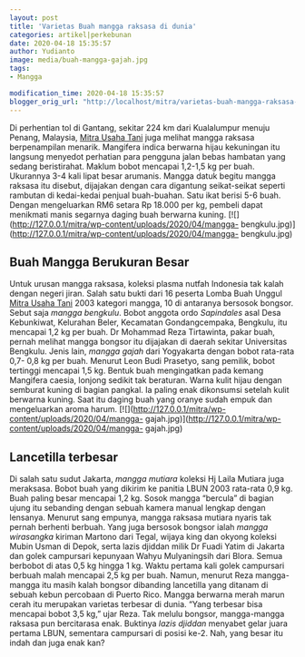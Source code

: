 ```yaml
---
layout: post
title: 'Varietas Buah mangga raksasa di dunia'
categories: artikel|perkebunan
date: 2020-04-18 15:35:57
author: Yudianto
image: media/buah-mangga-gajah.jpg
tags:
- Mangga

modification_time: 2020-04-18 15:35:57
blogger_orig_url: "http://localhost/mitra/varietas-buah-mangga-raksasa-di-dunia.html"
---
```


Di perhentian tol di Gantang, sekitar 224 km dari Kualalumpur menuju Penang,
Malaysia, [Mitra Usaha Tani](http://127.0.0.1/mitra) juga melihat mangga
raksasa berpenampilan menarik. Mangifera indica berwarna hijau kekuningan itu
langsung menyedot perhatian para pengguna jalan bebas hambatan yang sedang
beristirahat. Maklum bobot mencapai 1,2-1,5 kg per buah. Ukurannya 3-4 kali
lipat besar arumanis. Mangga datuk begitu mangga raksasa itu disebut,
dijajakan dengan cara digantung seikat-seikat seperti rambutan di kedai-kedai
penjual buah-buahan. Satu ikat berisi 5-6 buah. Dengan mengeluarkan RM6 setara
Rp 18.000 per kg, pembeli dapat menikmati manis segarnya daging buah berwarna
kuning. [![](http://127.0.0.1/mitra/wp-content/uploads/2020/04/mangga-
bengkulu.jpg)](http://127.0.0.1/mitra/wp-content/uploads/2020/04/mangga-
bengkulu.jpg)

## Buah Mangga Berukuran Besar

Untuk urusan mangga raksasa, koleksi plasma nutfah Indonesia tak kalah dengan
negeri jiran. Salah satu bukti dari 16 peserta Lomba Buah Unggul [Mitra Usaha
Tani](http://127.0.0.1/mitra) 2003 kategori mangga, 10 di antaranya bersosok
bongsor. Sebut saja _mangga bengkulu_. Bobot anggota ordo _Sapindales_ asal
Desa Kebunkiwat, Kelurahan Beler, Kecamatan Gondangcempaka, Bengkulu, itu
mencapai 1,2 kg per buah. Dr Mohammad Reza Tirtawinta, pakar buah, pernah
melihat mangga bongsor itu dijajakan di daerah sekitar Universitas Bengkulu.
Jenis lain, _mangga gajah_ dari Yogyakarta dengan bobot rata-rata 0,7- 0,8 kg
per buah. Menurut Leon Budi Prasetyo, sang pemilik, bobot tertinggi mencapai
1,5 kg. Bentuk buah mengingatkan pada kemang Mangifera caesia, lonjong sedikit
tak beraturan. Warna kulit hijau dengan semburat kuning di bagian pangkal. Ia
paling enak dikonsumsi setelah kulit berwarna kuning. Saat itu daging buah
yang oranye sudah empuk dan mengeluarkan aroma harum.
[![](http://127.0.0.1/mitra/wp-content/uploads/2020/04/mangga-
gajah.jpg)](http://127.0.0.1/mitra/wp-content/uploads/2020/04/mangga-
gajah.jpg)

## Lancetilla terbesar

Di salah satu sudut Jakarta, _mangga mutiara_ koleksi Hj Laila Mutiara juga
meraksasa. Bobot buah yang dikirim ke panitia LBUN 2003 rata-rata 0,9 kg. Buah
paling besar mencapai 1,2 kg. Sosok mangga “bercula” di bagian ujung itu
sebanding dengan sebuah kamera manual lengkap dengan lensanya. Menurut sang
empunya, mangga raksasa mutiara nyaris tak pernah berhenti berbuah. Yang juga
bersosok bongsor ialah _mangga wirasangka_ kiriman Martono dari Tegal, wijaya
king dan okyong koleksi Mubin Usman di Depok, serta lazis djiddan milik Dr
Fuadi Yatim di Jakarta dan golek campursari kepunyaan Wahyu Mulyaningsih dari
Blora. Semua berbobot di atas 0,5 kg hingga 1 kg. Waktu pertama kali golek
campursari berbuah malah mencapai 2,5 kg per buah. Namun, menurut Reza mangga-
mangga itu masih kalah bongsor dibanding lancetilla yang ditanam di sebuah
kebun percobaan di Puerto Rico. Mangga berwarna merah marun cerah itu
merupakan varietas terbesar di dunia. “Yang terbesar bisa mencapai bobot 3,5
kg,” ujar Reza. Tak melulu bongsor, mangga-mangga raksasa pun bercitarasa
enak. Buktinya _lazis djiddan_ menyabet gelar juara pertama LBUN, sementara
campursari di posisi ke-2. Nah, yang besar itu indah dan juga enak kan?


